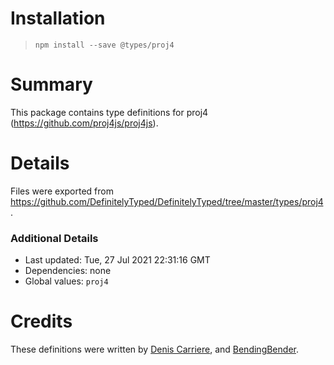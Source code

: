 # Installation
> `npm install --save @types/proj4`

# Summary
This package contains type definitions for proj4 (https://github.com/proj4js/proj4js).

# Details
Files were exported from https://github.com/DefinitelyTyped/DefinitelyTyped/tree/master/types/proj4.

### Additional Details
 * Last updated: Tue, 27 Jul 2021 22:31:16 GMT
 * Dependencies: none
 * Global values: `proj4`

# Credits
These definitions were written by [Denis Carriere](https://github.com/DenisCarriere), and [BendingBender](https://github.com/BendingBender).
